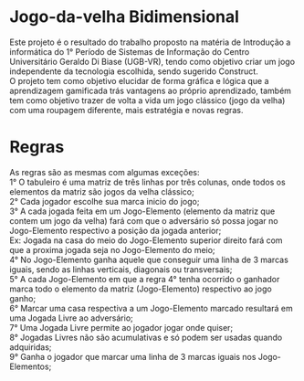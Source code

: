 # Jogo-da-velha Bidimensional

 Este projeto é o resultado do trabalho proposto na matéria de Introdução a informática do 1° Período de Sistemas de Informação do Centro Universitário Geraldo Di Biase (UGB-VR), tendo como objetivo criar um jogo independente da tecnologia escolhida, sendo sugerido Construct. </br> 
 O projeto tem como objetivo elucidar de forma gráfica e lógica que a aprendizagem gamificada trás vantagens ao próprio aprendizado, também tem como objetivo trazer de volta a vida um jogo clássico (jogo da velha) com uma roupagem diferente, mais estratégia e novas regras. </br>
 
 # Regras
 
  As regras são as mesmas com algumas exceções: </br>
   1° O tabuleiro  é uma matriz  de três linhas por três colunas, onde todos os elementos da matriz são jogos da velha clássico; </br>
   2° Cada jogador escolhe sua marca inicio do jogo; </br>
   3° A cada jogada feita em um Jogo-Elemento (elemento da matriz que contem um jogo da velha) fará com que o adversário só possa jogar no Jogo-Elemento respectivo a posição da jogada anterior; </br>
   Ex: Jogada na casa do meio do Jogo-Elemento superior direito fará com que a proxima jogada seja no Jogo-Elemento do meio; </br>
   4° No Jogo-Elemento ganha aquele que conseguir uma linha de 3 marcas iguais, sendo as linhas verticais, diagonais ou transversais; </br>
   5° A cada Jogo-Elemento em que a regra 4° tenha ocorrido o ganhador marca todo o elemento da matriz (Jogo-Elemento) respectivo ao jogo       ganho; </br>
   6° Marcar uma casa respectiva a um Jogo-Elemento marcado resultará em uma Jogada Livre ao adversário; </br>
   7° Uma Jogada Livre permite ao jogador jogar onde quiser; </br>
   8° Jogadas Livres não são acumulativas e só podem ser usadas quando adquiridas; </br>
   9° Ganha o jogador que marcar uma linha de 3 marcas iguais nos Jogo-Elementos; </br>
